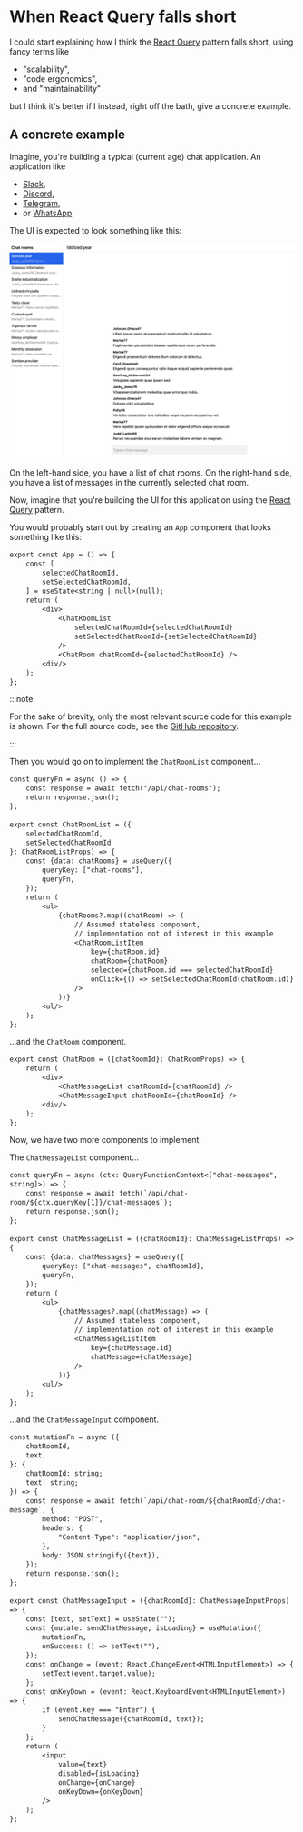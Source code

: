 # When React Query falls short

I could start explaining how I think the [React Query][rq] pattern falls short, using fancy terms like

-   "scalability",
-   "code ergonomics",
-   and "maintainability"

but I think it's better if I instead, right off the bath, give a concrete example.

## A concrete example

Imagine, you're building a typical (current age) chat application. An application like

-   [Slack](https://slack.com/),
-   [Discord](https://discord.com/),
-   [Telegram](https://telegram.org/),
-   or [WhatsApp](https://whatsapp.com/).

The UI is expected to look something like this:

![typical chat application UI](when-react-query-falls-short.assets/typical-chat-app-ui.png)

On the left-hand side, you have a list of chat rooms. On the right-hand side, you have a list of messages in the currently selected chat room.

Now, imagine that you're building the UI for this application using the [React Query][rq] pattern.

You would probably start out by creating an `App` component that looks something like this:

```tsx title="src/App.tsx"
export const App = () => {
    const [
        selectedChatRoomId,
        setSelectedChatRoomId,
    ] = useState<string | null>(null);
    return (
        <div>
            <ChatRoomList
                selectedChatRoomId={selectedChatRoomId}
                setSelectedChatRoomId={setSelectedChatRoomId}
            />
            <ChatRoom chatRoomId={selectedChatRoomId} />
        <div/>
    );
};
```

:::note

For the sake of brevity, only the most relevant source code for this example is shown. For the full source code, see the [GitHub repository](https://github.com/DanielGiljam/offline-full-text-search-in-web-app/tree/main/apps/typical-chat-app-with-react-query).

:::

Then you would go on to implement the `ChatRoomList` component…

```tsx title="src/ChatRoomList.tsx"
const queryFn = async () => {
    const response = await fetch("/api/chat-rooms");
    return response.json();
};

export const ChatRoomList = ({
    selectedChatRoomId,
    setSelectedChatRoomId
}: ChatRoomListProps) => {
    const {data: chatRooms} = useQuery({
        queryKey: ["chat-rooms"],
        queryFn,
    });
    return (
        <ul>
            {chatRooms?.map((chatRoom) => (
                // Assumed stateless component,
                // implementation not of interest in this example
                <ChatRoomListItem
                    key={chatRoom.id}
                    chatRoom={chatRoom}
                    selected={chatRoom.id === selectedChatRoomId}
                    onClick={() => setSelectedChatRoomId(chatRoom.id)}
                />
            ))}
        <ul/>
    );
};
```

…and the `ChatRoom` component.

```tsx title="src/ChatRoom.tsx"
export const ChatRoom = ({chatRoomId}: ChatRoomProps) => {
    return (
        <div>
            <ChatMessageList chatRoomId={chatRoomId} />
            <ChatMessageInput chatRoomId={chatRoomId} />
        <div/>
    );
};
```

Now, we have two more components to implement.

The `ChatMessageList` component…

```tsx title="src/ChatMessageList.tsx"
const queryFn = async (ctx: QueryFunctionContext<["chat-messages", string]>) => {
    const response = await fetch(`/api/chat-room/${ctx.queryKey[1]}/chat-messages`);
    return response.json();
};

export const ChatMessageList = ({chatRoomId}: ChatMessageListProps) => {
    const {data: chatMessages} = useQuery({
        queryKey: ["chat-messages", chatRoomId],
        queryFn,
    });
    return (
        <ul>
            {chatMessages?.map((chatMessage) => (
                // Assumed stateless component,
                // implementation not of interest in this example
                <ChatMessageListItem
                    key={chatMessage.id}
                    chatMessage={chatMessage}
                />
            ))}
        <ul/>
    );
};
```

…and the `ChatMessageInput` component.

```tsx title="src/ChatMessageInput.tsx"
const mutationFn = async ({
    chatRoomId,
    text,
}: {
    chatRoomId: string;
    text: string;
}) => {
    const response = await fetch(`/api/chat-room/${chatRoomId}/chat-message`, {
        method: "POST",
        headers: {
            "Content-Type": "application/json",
        },
        body: JSON.stringify({text}),
    });
    return response.json();
};

export const ChatMessageInput = ({chatRoomId}: ChatMessageInputProps) => {
    const [text, setText] = useState("");
    const {mutate: sendChatMessage, isLoading} = useMutation({
        mutationFn,
        onSuccess: () => setText(""),
    });
    const onChange = (event: React.ChangeEvent<HTMLInputElement>) => {
        setText(event.target.value);
    };
    const onKeyDown = (event: React.KeyboardEvent<HTMLInputElement>) => {
        if (event.key === "Enter") {
            sendChatMessage({chatRoomId, text});
        }
    };
    return (
        <input
            value={text}
            disabled={isLoading}
            onChange={onChange}
            onKeyDown={onKeyDown}
        />
    );
};
```

[rq]: /#the-react-query-pattern
